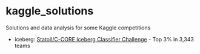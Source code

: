 # kaggle_solutions
Solutions and data analysis for some Kaggle competitions

* iceberg: [Statoil/C-CORE Iceberg Classifier Challenge](https://www.kaggle.com/c/statoil-iceberg-classifier-challenge) - Top 3% in 3,343 teams
